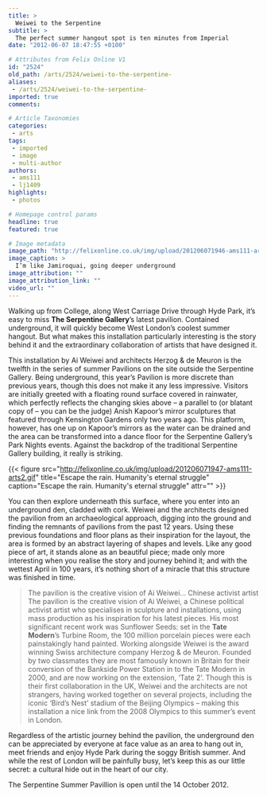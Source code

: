 ```yaml
---
title: >
  Weiwei to the Serpentine
subtitle: >
  The perfect summer hangout spot is ten minutes from Imperial
date: "2012-06-07 18:47:55 +0100"

# Attributes from Felix Online V1
id: "2524"
old_path: /arts/2524/weiwei-to-the-serpentine-
aliases:
 - /arts/2524/weiwei-to-the-serpentine-
imported: true
comments:

# Article Taxonomies
categories:
 - arts
tags:
 - imported
 - image
 - multi-author
authors:
 - ams111
 - lj1409
highlights:
 - photos

# Homepage control params
headline: true
featured: true

# Image metadata
image_path: "http://felixonline.co.uk/img/upload/201206071946-ams111-arts1.gif"
image_caption: >
  I’m like Jamiroquai, going deeper underground
image_attribution: ""
image_attribution_link: ""
video_url: ""
---
```


Walking up from College, along West Carriage Drive through Hyde Park, it’s easy to miss __The Serpentine Gallery__’s latest pavilion. Contained underground, it will quickly become West London’s coolest summer hangout. But what makes this installation particularly interesting is the story behind it and the extraordinary collaboration of artists that have designed it.

This installation by Ai Weiwei and architects Herzog & de Meuron is the twelfth in the series of summer Pavilions on the site outside the Serpentine Gallery. Being underground, this year’s Pavilion is more discrete than previous years, though this does not make it any less impressive. Visitors are initially greeted with a floating round surface covered in rainwater, which perfectly reflects the changing skies above – a parallel to (or blatant copy of – you can be the judge) Anish Kapoor’s mirror sculptures that featured through Kensington Gardens only two years ago. This platform, however, has one up on Kapoor’s mirrors as the water can be drained and the area can be transformed into a dance floor for the Serpentine Gallery’s Park Nights events. Against the backdrop of the traditional Serpentine Gallery building, it really is striking.

{{< figure src="http://felixonline.co.uk/img/upload/201206071947-ams111-arts2.gif" title="Escape the rain. Humanity's eternal struggle" caption="Escape the rain. Humanity's eternal struggle" attr="" >}}

You can then explore underneath this surface, where you enter into an underground den, cladded with cork. Weiwei and the architects designed the pavilion from an archaeological approach, digging into the ground and finding the remnants of pavilions from the past 12 years. Using these previous foundations and floor plans as their inspiration for the layout, the area is formed by an abstract layering of shapes and levels. Like any good piece of art, it stands alone as an beautiful piece; made only more interesting when you realise the story and journey behind it; and with the wettest April in 100 years, it’s nothing short of a miracle that this structure was finished in time.
> The pavilion is the creative vision of Ai Weiwei... Chinese activist artist
The pavilion is the creative vision of Ai Weiwei, a Chinese political activist artist who specialises in sculpture and installations, using mass production as his inspiration for his latest pieces. His most significant recent work was Sunflower Seeds: set in the __Tate Modern__’s Turbine Room, the 100 million porcelain pieces were each painstakingly hand painted. Working alongside Weiwei is the award winning Swiss architecture company Herzog & de Meuron. Founded by two classmates they are most famously known in Britain for their conversion of the Bankside Power Station in to the Tate Modern in 2000, and are now working on the extension, ‘Tate 2’. Though this is their first collaboration in the UK, Weiwei and the architects are not strangers, having worked together on several projects, including the iconic ‘Bird’s Nest’ stadium of the Beijing Olympics – making this installation a nice link from the 2008 Olympics to this summer’s event in London.

Regardless of the artistic journey behind the pavilion, the underground den can be appreciated by everyone at face value as an area to hang out in, meet friends and enjoy Hyde Park during the soggy British summer. And while the rest of London will be painfully busy, let’s keep this as our little secret: a cultural hide out in the heart of our city.

The Serpentine Summer Pavillion is open until the 14 October 2012.
